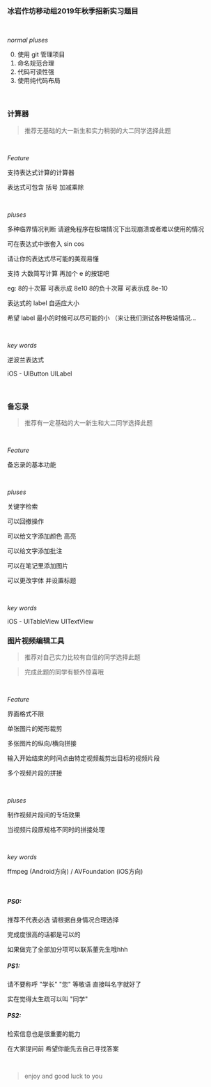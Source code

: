 ### 冰岩作坊移动组2019年秋季招新实习题目

<br/>

*normal pluses*

0. 使用 git 管理项目
1. 命名规范合理
2. 代码可读性强
3. 使用纯代码布局

  <br/>

### 计算器

> 推荐无基础的大一新生和实力稍弱的大二同学选择此题

  <br/>

*Feature*

支持表达式计算的计算器

表达式可包含 括号 加减乘除

  <br/>

*pluses*

多种临界情况判断 请避免程序在极端情况下出现崩溃或者难以使用的情况

可在表达式中嵌套入 sin cos

请让你的表达式尽可能的美观易懂

支持 大数简写计算 再加个 e 的按钮吧

eg: 8的十次幂 可表示成 8e10 
      8的负十次幂 可表示成 8e-10

表达式的 label 自适应大小

希望 label 最小的时候可以尽可能的小 （来让我们测试各种极端情况...

  <br/>

*key words*

逆波兰表达式

iOS - UIButton UILabel 

  <br/>

### 备忘录

> 推荐有一定基础的大一新生和大二同学选择此题

  <br/>

*Feature*

备忘录的基本功能

  <br/>

*pluses*

关键字检索

可以回撤操作

可以给文字添加颜色 高亮

可以给文字添加批注

可以在笔记里添加图片

可以更改字体 并设置标题

  <br/>

*key words*

iOS - UITableView UITextView



### 图片视频编辑工具

> 推荐对自己实力比较有自信的同学选择此题 

> 完成此题的同学有额外惊喜哦

  <br/>

*Feature*

界面格式不限

单张图片的矩形裁剪

多张图片的纵向/横向拼接

输入开始结束的时间点由特定视频裁剪出目标的视频片段

多个视频片段的拼接

<br/>

*pluses*

制作视频片段间的专场效果

当视频片段原规格不同时的拼接处理

  <br/>

*key words*

ffmpeg (Android方向) / AVFoundation (iOS方向)

  <br/>

##### PS0: 

推荐不代表必选 请根据自身情况合理选择

完成度很高的话都是可以的

如果做完了全部加分项可以联系董先生哦hhh

##### PS1:

请不要称呼 "学长" "您" 等敬语 直接叫名字就好了

实在觉得太生疏可以叫 "同学"

##### PS2:

检索信息也是很重要的能力

在大家提问前 希望你能先去自己寻找答案

<br/>

>  enjoy and good luck to you
